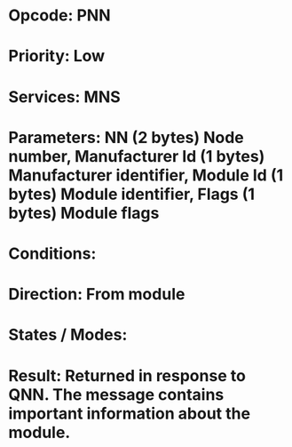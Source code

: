 # Opcode: PNN
# Priority: Low
# Services: MNS
# Parameters: NN (2 bytes) Node number, Manufacturer Id (1 bytes) Manufacturer identifier, Module Id (1 bytes) Module identifier, Flags (1 bytes) Module flags
# Conditions: 
# Direction: From module
# States / Modes: 
# Result: Returned in response to QNN. The message contains important information about the module.